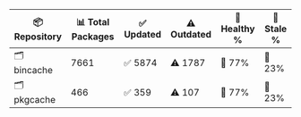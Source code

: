 | 📦 Repository | 📊 Total Packages | ✅ Updated | ⚠️ Outdated | 💚 Healthy % | 🔴 Stale % |
|---------------|-------------------|------------|-------------|-------------|------------|
| 🗂️ bincache | 7661 | ✅ 5874 | ⚠️ 1787 | 💚 77% | 🔴 23% |
| 🗂️ pkgcache | 466 | ✅ 359 | ⚠️ 107 | 💚 77% | 🔴 23% |
